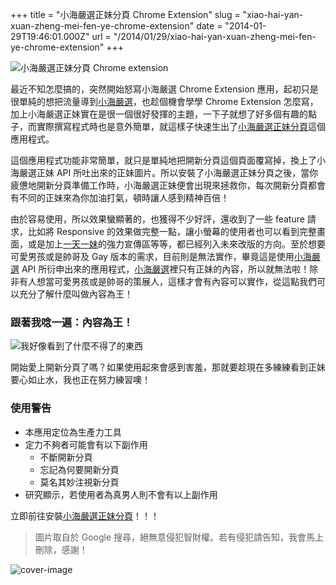 +++
title = "小海嚴選正妹分頁 Chrome Extension"
slug = "xiao-hai-yan-xuan-zheng-mei-fen-ye-chrome-extension"
date = "2014-01-29T19:46:01.000Z"
url = "/2014/01/29/xiao-hai-yan-xuan-zheng-mei-fen-ye-chrome-extension"
+++

![小海嚴選正妹分頁 Chrome extension](http://static.obeobe.com/image/blog-image/xiao-hai-yan-xuan-zheng-mei-fen-ye-chrome-extension-1.png)

最近不知怎麼搞的，突然開始怒寫小海嚴選 Chrome Extension 應用，起初只是很單純的想把流量導到<a href="http://curator.im/" target="_blank">小海嚴選</a>，也趁個機會學學 Chrome Extension 怎麼寫，加上小海嚴選正妹實在是很一個很好發揮的主題，一下子就想了好多個有趣的點子，而實際撰寫程式時也是意外簡單，就這樣子快速生出了<a href="https://chrome.google.com/webstore/detail/%E5%B0%8F%E6%B5%B7%E5%9A%B4%E9%81%B8%E6%AD%A3%E5%A6%B9%E6%A1%8C%E5%B8%83/gmhmohcpihfdofdhlkhoebdingdomcgm" target="_blank">小海嚴選正妹分頁</a>這個應用程式。

這個應用程式功能非常簡單，就只是單純地把開新分頁這個頁面覆寫掉，換上了小海嚴選正妹 API 所吐出來的正妹圖片。所以安裝了小海嚴選正妹分頁之後，當你疲憊地開新分頁準備工作時，小海嚴選正妹便會出現來拯救你，每次開新分頁都會有不同的正妹來為你加油打氣，頓時讓人感到精神百倍！

由於容易使用，所以效果蠻顯著的，也獲得不少好評，還收到了一些 feature 請求，比如將 Responsive 的效果做完整一點，讓小螢幕的使用者也可以看到完整畫面，或是加上<a href="http://curator.im/girl_of_the_day/" target="_blank">一天一妹</a>的強力宣傳區等等，都已經列入未來改版的方向。至於想要可愛男孩或是帥哥及 Gay 版本的需求，目前則是無法實作，畢竟這是使用<a href="http://curator.im/" target="_blank">小海嚴選</a> API 所衍申出來的應用程式，<a href="http://curator.im/" target="_blank">小海嚴選</a>裡只有正妹的內容，所以就無法啦！除非有人想當可愛男孩或是帥哥的策展人，這樣才會有內容可以實作，從這點我們可以充分了解什麼叫做內容為王！

### 跟著我唸一遍：內容為王！

![我好像看到了什麼不得了的東西](http://static.obeobe.com/image/subtitle-image/我好像看到了什麼不得了的東西.jpg)

開始愛上開新分頁了嗎？如果使用起來會感到害羞，那就要趁現在多練練看到正妹要心如止水，我也正在努力練習噢！

### 使用警告

* 本應用定位為生產力工具
* 定力不夠者可能會有以下副作用
    * 不斷開新分頁
    * 忘記為何要開新分頁
    * 莫名其妙注視新分頁
* 研究顯示，若使用者為真男人則不會有以上副作用

立即前往安裝<a href="https://chrome.google.com/webstore/detail/%E5%B0%8F%E6%B5%B7%E5%9A%B4%E9%81%B8%E6%AD%A3%E5%A6%B9%E6%A1%8C%E5%B8%83/gmhmohcpihfdofdhlkhoebdingdomcgm" target="_blank">小海嚴選正妹分頁</a>！！！

<blockquote>
圖片取自於 Google 搜尋，絕無意侵犯智財權。若有侵犯請告知，我會馬上刪除，感謝！
</blockquote>

![cover-image](http://static.obeobe.com/image/blog-image/xiao-hai-yan-xuan-zheng-mei-fen-ye-chrome-extension-bg.jpg)
